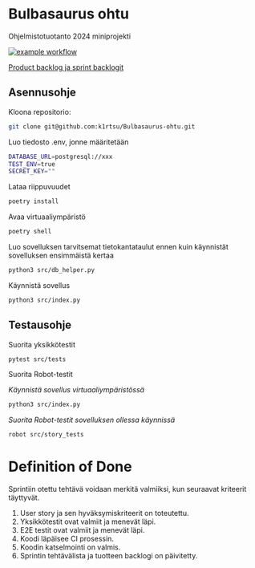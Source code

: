 # Bulbasaurus ohtu

Ohjelmistotuotanto 2024 miniprojekti

[![example workflow](https://github.com/k1rtsu/Bulbasaurus-ohtu/workflows/CI/badge.svg)](https://github.com/k1rtsu/Bulbasaurus-ohtu/actions)

[Product backlog ja sprint backlogit](https://docs.google.com/spreadsheets/d/1RMMjKq7OOiBKllxChY3m_eDCr9RuxWiq2uwkZbb58no/edit?gid=0#gid=0)

## Asennusohje

Kloona repositorio:

```bash
git clone git@github.com:k1rtsu/Bulbasaurus-ohtu.git
```

Luo tiedosto .env, jonne määritetään

```bash
DATABASE_URL=postgresql://xxx
TEST_ENV=true
SECRET_KEY=""
```

Lataa riippuvuudet

```bash
poetry install
```

Avaa virtuaaliympäristö

```bash
poetry shell
```

Luo sovelluksen tarvitsemat tietokantataulut ennen kuin käynnistät sovelluksen ensimmäistä kertaa

```bash
python3 src/db_helper.py
```

Käynnistä sovellus

```bash
python3 src/index.py
```

## Testausohje

Suorita yksikkötestit

```bash
pytest src/tests
```

Suorita Robot-testit

_Käynnistä sovellus virtuaaliympäristössä_

```bash
python3 src/index.py
```

_Suorita Robot-testit sovelluksen ollessa käynnissä_

```bash
robot src/story_tests
```

# Definition of Done

Sprintiin otettu tehtävä voidaan merkitä valmiiksi, kun seuraavat kriteerit täyttyvät.

1. User story ja sen hyväksymiskriteerit on toteutettu.
2. Yksikkötestit ovat valmiit ja menevät läpi.
3. E2E testit ovat valmiit ja menevät läpi.
4. Koodi läpäisee CI prosessin.
5. Koodin katselmointi on valmis.
6. Sprintin tehtävälista ja tuotteen backlogi on päivitetty.
